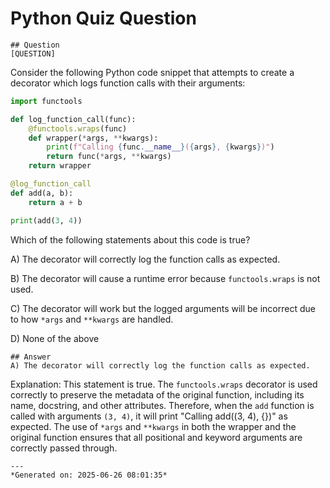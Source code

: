 # Python Quiz Question
    
    ## Question
    [QUESTION]
Consider the following Python code snippet that attempts to create a decorator which logs function calls with their arguments:

```python
import functools

def log_function_call(func):
    @functools.wraps(func)
    def wrapper(*args, **kwargs):
        print(f"Calling {func.__name__}({args}, {kwargs})")
        return func(*args, **kwargs)
    return wrapper

@log_function_call
def add(a, b):
    return a + b

print(add(3, 4))
```

Which of the following statements about this code is true?

A) The decorator will correctly log the function calls as expected.

B) The decorator will cause a runtime error because `functools.wraps` is not used.

C) The decorator will work but the logged arguments will be incorrect due to how `*args` and `**kwargs` are handled.

D) None of the above
    
    ## Answer
    A) The decorator will correctly log the function calls as expected.

Explanation: This statement is true. The `functools.wraps` decorator is used correctly to preserve the metadata of the original function, including its name, docstring, and other attributes. Therefore, when the `add` function is called with arguments `(3, 4)`, it will print "Calling add((3, 4), {})" as expected. The use of `*args` and `**kwargs` in both the wrapper and the original function ensures that all positional and keyword arguments are correctly passed through.
    
    ---
    *Generated on: 2025-06-26 08:01:35*
    